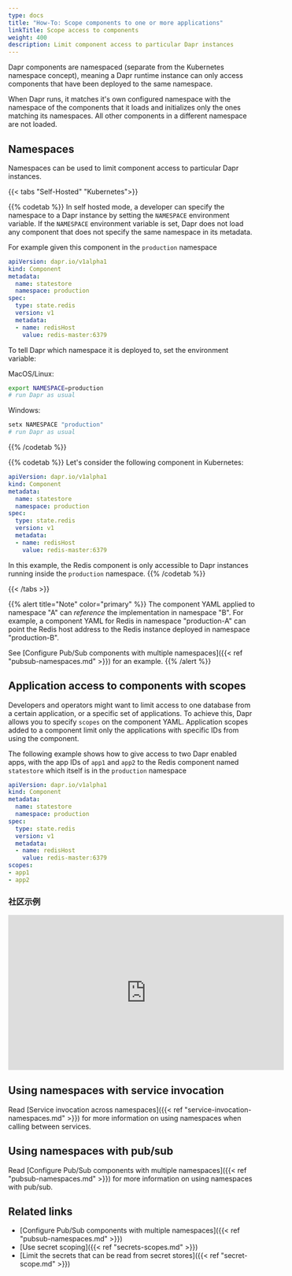 ```yaml
---
type: docs
title: "How-To: Scope components to one or more applications"
linkTitle: Scope access to components
weight: 400
description: Limit component access to particular Dapr instances
---
```


Dapr components are namespaced (separate from the Kubernetes namespace concept), meaning a Dapr runtime instance can only access components that have been deployed to the same namespace.

When Dapr runs, it matches it's own configured namespace with the namespace of the components that it loads and initializes only the ones matching its namespaces. All other components in a different namespace are not loaded.

## Namespaces

Namespaces can be used to limit component access to particular Dapr instances.

{{< tabs "Self-Hosted" "Kubernetes">}}

{{% codetab %}}
In self hosted mode, a developer can specify the namespace to a Dapr instance by setting the `NAMESPACE` environment variable.
If the `NAMESPACE` environment variable is set, Dapr does not load any component that does not specify the same namespace in its metadata.

For example given this component in the `production` namespace

```yaml
apiVersion: dapr.io/v1alpha1
kind: Component
metadata:
  name: statestore
  namespace: production
spec:
  type: state.redis
  version: v1
  metadata:
  - name: redisHost
    value: redis-master:6379
```

To tell Dapr which namespace it is deployed to, set the environment variable:

MacOS/Linux:

```bash
export NAMESPACE=production
# run Dapr as usual
```

Windows:

```powershell
setx NAMESPACE "production"
# run Dapr as usual
```

{{% /codetab %}}

{{% codetab %}}
Let's consider the following component in Kubernetes:

```yaml
apiVersion: dapr.io/v1alpha1
kind: Component
metadata:
  name: statestore
  namespace: production
spec:
  type: state.redis
  version: v1
  metadata:
  - name: redisHost
    value: redis-master:6379
```

In this example, the Redis component is only accessible to Dapr instances running inside the `production` namespace.
{{% /codetab %}}

{{< /tabs >}}

{{% alert title="Note" color="primary" %}}
The component YAML applied to namespace "A" can _reference_ the implementation in namespace "B". For example, a component YAML for Redis in namespace "production-A" can point the Redis host address to the Redis instance deployed in namespace "production-B".

See [Configure Pub/Sub components with multiple namespaces]({{< ref "pubsub-namespaces.md" >}}) for an example.
{{% /alert %}}

## Application access to components with scopes

Developers and operators might want to limit access to one database from a certain application, or a specific set of applications.
To achieve this, Dapr allows you to specify `scopes` on the component YAML. Application scopes added to a component limit only the applications with specific IDs from using the component.

The following example shows how to give access to two Dapr enabled apps, with the app IDs of `app1` and `app2` to the Redis component named `statestore` which itself is in the `production` namespace

```yaml
apiVersion: dapr.io/v1alpha1
kind: Component
metadata:
  name: statestore
  namespace: production
spec:
  type: state.redis
  version: v1
  metadata:
  - name: redisHost
    value: redis-master:6379
scopes:
- app1
- app2
```

### 社区示例

<div class="embed-responsive embed-responsive-16by9">
<iframe width="560" height="315" src="https://www.youtube-nocookie.com/embed/8W-iBDNvCUM?start=1763" frameborder="0" allow="accelerometer; autoplay; clipboard-write; encrypted-media; gyroscope; picture-in-picture" allowfullscreen></iframe>
</div>

## Using namespaces with service invocation

Read [Service invocation across namespaces]({{< ref "service-invocation-namespaces.md" >}}) for more information on using namespaces when calling between services.

## Using namespaces with pub/sub

Read [Configure Pub/Sub components with multiple namespaces]({{< ref "pubsub-namespaces.md" >}}) for more information on using namespaces with pub/sub.

## Related links

- [Configure Pub/Sub components with multiple namespaces]({{< ref "pubsub-namespaces.md" >}})
- [Use secret scoping]({{< ref "secrets-scopes.md" >}})
- [Limit the secrets that can be read from secret stores]({{< ref "secret-scope.md" >}})
